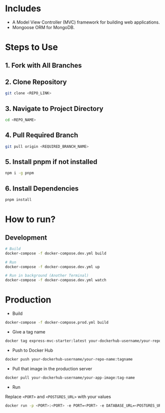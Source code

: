 # Includes

- A Model View Controller (MVC) framework for building web applications.
- Mongoose ORM for MongoDB.

# Steps to Use

## 1. Fork with All Branches

## 2. Clone Repository

```bash
git clone <REPO_LINK>
```

## 3. Navigate to Project Directory

```bash
cd <REPO_NAME>
```

## 4. Pull Required Branch

```bash
git pull origin <REQUIRED_BRANCH_NAME>
```

## 5. Install pnpm if not installed

```bash
npm i -g pnpm
```

## 6. Install Dependencies

```bash
pnpm install
```

# How to run?

## Development

```bash
# Build
docker-compose -f docker-compose.dev.yml build

# Run
docker-compose -f docker-compose.dev.yml up

# Run in background (Another Terminal)
docker-compose -f docker-compose.dev.yml watch
```

# Production

- Build

```bash
docker-compose -f docker-compose.prod.yml build
```

- Give a tag name

```bash
docker tag express-mvc-starter:latest your-dockerhub-username/your-repo-name:tagname
```

- Push to Docker Hub

```bash
docker push your-dockerhub-username/your-repo-name:tagname
```

- Pull that image in the production server

```bash
docker pull your-dockerhub-username/your-app-image:tag-name
```

- Run

Replace `<PORT>` and `<POSTGRES_URL>` with your values

```bash
docker run -p <PORT>:<PORT> -e PORT=<PORT> -e DATABASE_URL=<POSTGRES_URL> priyanshptl18/express:latest
```